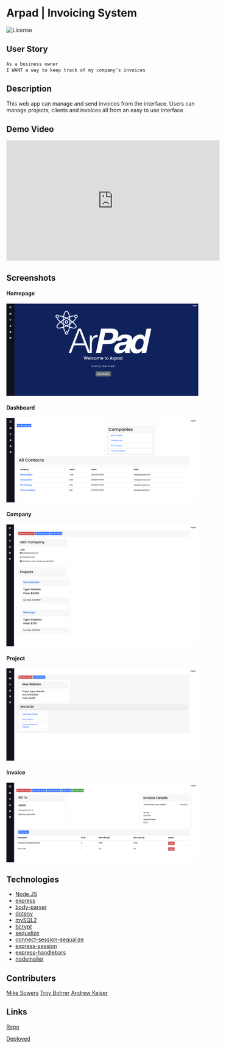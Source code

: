 # Arpad | Invoicing System

![License](https://img.shields.io/badge/License-MIT-blue.svg "License Badge")

## User Story

    As a business owner
    I WANT a way to keep track of my company's invoices

## Description

This web app can manage and send invoices from the interface. Users can manage projects, clients and invoices all from an easy to use interface

## Demo Video

<iframe width="560" height="315" src="https://www.youtube.com/embed/SsjCEMJn_Is" title="YouTube video player" frameborder="0" allow="accelerometer; autoplay; clipboard-write; encrypted-media; gyroscope; picture-in-picture" allowfullscreen></iframe>

## Screenshots

#### Homepage

![Homepage](./assets/screenshots/homepage.png)

#### Dashboard

![Dashboard](./assets/screenshots/dashboard.png)

#### Company

![Company](./assets/screenshots/company.png)

#### Project

![Project](./assets/screenshots/project.png)

#### Invoice

![Invoice](./assets/screenshots/invoice.png)

## Technologies

-   [Node.JS](https://nodejs.org/en/docs/)
-   [express](https://www.npmjs.com/package/express)
-   [body-parser](https://www.npmjs.com/package/body-parser)
-   [dotenv](https://www.npmjs.com/package/dotenv)
-   [mySQL2](https://www.npmjs.com/package/mysql2)
-   [bcrypt](https://www.npmjs.com/package/bcrypt)
-   [sequalize](https://sequelize.org/)
-   [connect-session-sequalize](https://www.npmjs.com/package/connect-session-sequelize)
-   [express-session](https://www.npmjs.com/package/express-session)
-   [express-handlebars](https://www.npmjs.com/package/express-handlebars)
-   [nodemailer](https://nodemailer.com/)

## Contributers

[Mike Sowers](https://github.com/msowers72)
[Troy Bohrer](https://github.com/troybohrer8)
[Andrew Keiser](https://github.com/webdev410)

## Links

[Repo](https://github.com/JHU-Project-2/invoice-system)

[Deployed](https://invoice-machine.herokuapp.com)
